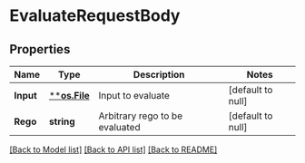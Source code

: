 # EvaluateRequestBody

## Properties
Name | Type | Description | Notes
------------ | ------------- | ------------- | -------------
**Input** | [****os.File**](*os.File.md) | Input to evaluate | [default to null]
**Rego** | **string** | Arbitrary rego to be evaluated | [default to null]

[[Back to Model list]](../README.md#documentation-for-models) [[Back to API list]](../README.md#documentation-for-api-endpoints) [[Back to README]](../README.md)

